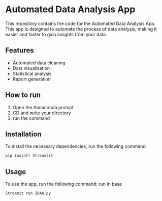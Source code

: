 # Automated Data Analysis App

This repository contains the code for the Automated Data Analysis App. This app is designed to automate the process of data analysis, making it easier and faster to gain insights from your data.

## Features

- Automated data cleaning
- Data visualization
- Statistical analysis
- Report generation

## How to run 
1. Open the Aanaconda prompt
2. CD and write your directory 
3. run the command

## Installation

To install the necessary dependencies, run the following command:

```bash
pip install Streamlit
```

## Usage

To use the app, run the following command:
run in base 

```bash
Streamit run IDAA.py
```



